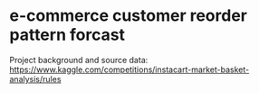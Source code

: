 # e-commerce customer reorder pattern forcast
 
Project background and source data: https://www.kaggle.com/competitions/instacart-market-basket-analysis/rules
